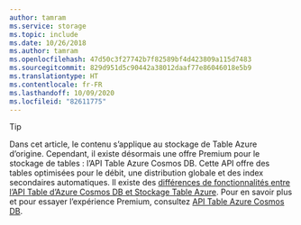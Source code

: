 ```yaml
---
author: tamram
ms.service: storage
ms.topic: include
ms.date: 10/26/2018
ms.author: tamram
ms.openlocfilehash: 47d50c3f27742b7f82589bf4d423809a115d7483
ms.sourcegitcommit: 829d951d5c90442a38012daaf77e86046018e5b9
ms.translationtype: HT
ms.contentlocale: fr-FR
ms.lasthandoff: 10/09/2020
ms.locfileid: "82611775"
---
```

> [!TIP]
> Dans cet article, le contenu s’applique au stockage de Table Azure d’origine. Cependant, il existe désormais une offre Premium pour le stockage de tables : l’API Table Azure Cosmos DB. Cette API offre des tables optimisées pour le débit, une distribution globale et des index secondaires automatiques. Il existe des [différences de fonctionnalités entre l’API Table d’Azure Cosmos DB et Stockage Table Azure](../articles/cosmos-db/table-api-faq.md#table-api-vs-table-storage). Pour en savoir plus et pour essayer l’expérience Premium, consultez [API Table Azure Cosmos DB](https://aka.ms/premiumtables). 
>
